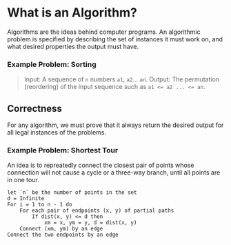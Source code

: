# What is an Algorithm?
Algorithms are the ideas behind computer programs.
An algorithmic problem is specified by describing the set of instances it must work on, and what desired properties the output must have.

### Example Problem: Sorting
> Input: A sequence of `n` numbers `a1`, `a2`... `an`.
> Output: The permutation (reordering) of the input sequence such as `a1 <= a2 ... <= an`.

## Correctness
For any algorithm, we must prove that it always return the desired output for all legal instances of the problems.

### Example Problem: Shortest Tour
An idea is to repreatedly connect the closest pair of points whose connection will not cause a cycle or a three-way branch, until all points are in one tour.
```
let `n` be the number of points in the set
d = Infinite
For i = 1 to n - 1 do
	For each pair of endpoints (x, y) of partial paths
		If dist(x, y) <= d then
			xm = x, ym = y, d = dist(x, y)
	Connect (xm, ym) by an edge
Connect the two endpoints by an edge
```

